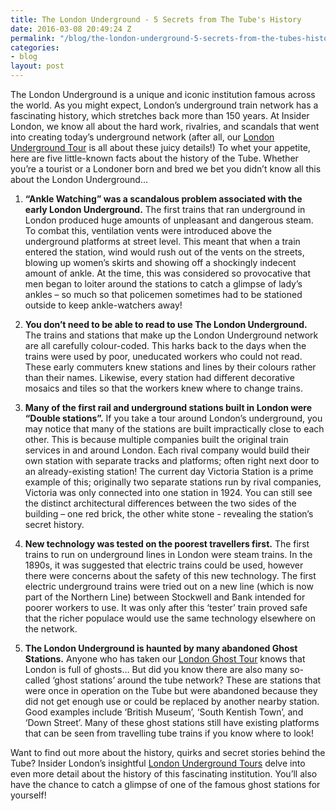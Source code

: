 ```yaml
---
title: The London Underground - 5 Secrets from The Tube's History
date: 2016-03-08 20:49:24 Z
permalink: "/blog/the-london-underground-5-secrets-from-the-tubes-history/"
categories:
- blog
layout: post
---
```


The London Underground is a unique and iconic institution famous across the world. As you might expect, London’s underground train network has a fascinating history, which stretches back more than 150 years. At Insider London, we know all about the hard work, rivalries, and scandals that went into creating today’s underground network (after all, our <a href="/tours/london-underground-and-tube-tour/">London Underground Tour</a> is all about these juicy details!) To whet your appetite, here are five little-known facts about the history of the Tube. Whether you’re a tourist or a Londoner born and bred we bet you didn’t know all this about the London Underground…

1. **“Ankle Watching” was a scandalous problem associated with the early London Underground.** The first trains that ran underground in London produced huge amounts of unpleasant and dangerous steam. To combat this, ventilation vents were introduced above the underground platforms at street level. This meant that when a train entered the station, wind would rush out of the vents on the streets, blowing up women’s skirts and showing off a shockingly indecent amount of ankle. At the time, this was considered so provocative that men began to loiter around the stations to catch a glimpse of lady’s ankles – so much so that policemen sometimes had to be stationed outside to keep ankle-watchers away!

2. **You don’t need to be able to read to use The London Underground.** The trains and stations that make up the London Underground network are all carefully colour-coded. This harks back to the days when the trains were used by poor, uneducated workers who could not read. These early commuters knew stations and lines by their colours rather than their names. Likewise, every station had different decorative mosaics and tiles so that the workers knew where to change trains.

3. **Many of the first rail and underground stations built in London were “Double stations”.** If you take a tour around London’s underground, you may notice that many of the stations are built impractically close to each other. This is because multiple companies built the original train services in and around London. Each rival company would build their own station with separate tracks and platforms; often right next door to an already-existing station! The current day Victoria Station is a prime example of this; originally two separate stations run by rival companies, Victoria was only connected into one station in 1924. You can still see the distinct architectural differences between the two sides of the building – one red brick, the other white stone - revealing the station’s secret history.

4. **New technology was tested on the poorest travellers first.** The first trains to run on underground lines in London were steam trains. In the 1890s, it was suggested that electric trains could be used, however there were concerns about the safety of this new technology. The first electric underground trains were tried out on a new line (which is now part of the Northern Line) between Stockwell and Bank intended for poorer workers to use. It was only after this ‘tester’ train proved safe that the richer populace would use the same technology elsewhere on the network.

5. **The London Underground is haunted by many abandoned Ghost Stations.** Anyone who has taken our <a href="/tours/famous-ghosts-and-infamous-murders/">London Ghost Tour</a> knows that London is full of ghosts… But did you know there are also many so-called ‘ghost stations’ around the tube network? These are stations that were once in operation on the Tube but were abandoned because they did not get enough use or could be replaced by another nearby station. Good examples include ‘British Museum’, ‘South Kentish Town’, and ‘Down Street’. Many of these ghost stations still have existing platforms that can be seen from travelling tube trains if you know where to look!


Want to find out more about the history, quirks and secret stories behind the Tube? Insider London’s insightful <a href="/tours/london-underground-and-tube-tour/">London Underground Tours</a> delve into even more detail about the history of this fascinating institution. You’ll also have the chance to catch a glimpse of one of the famous ghost stations for yourself!
